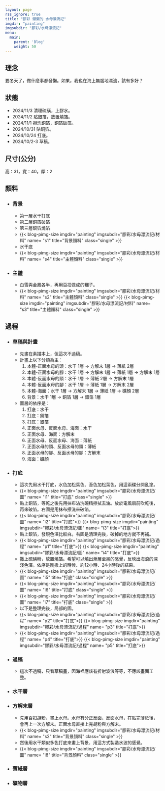 ```yaml
---
layout: page
rss_ignore: true
title: "膠彩 懶懶的 水母漂流記"
imgdir: "painting"
imgsubdir: "膠彩/水母漂流記"
menu:
  main:
    parent: 'Blog'
    weight: 50
---
```

## **理念** ##
要冬天了，做什麼事都發懶。如果，我也在海上無腦地漂流，該有多好？

## **狀態** ##
* 2024/11/3 清理硫磺，上膠水。
* 2024/11/2 貼銀箔，放置燒箔。
* 2024/11/1 擦洗銅箔，銅箔破箔。
* 2024/10/31 貼銅箔。
* 2024/10/24 打底。
* 2024/10/2-3 草稿。

## **尺寸(公分)** ##
高：31，寬：40，厚：2

## **顏料** ##

* ### 背景 ###
  * 第一層水干打底
  * 第二層銅箔破箔
  * 第三層銀箔燒箔
  * {{< blog-pimg-size imgdir="painting" imgsubdir="膠彩/水母漂流記/材料" name= "s1" title="背景顏料" class="single" >}}
  * 水干底
  * {{< blog-pimg-size imgdir="painting" imgsubdir="膠彩/水母漂流記/材料" name= "s4" title="主體顏料" class="single" >}}

* ### 主體 ###
  * 白雪與金鳳各半，再用百扣做成的糰子。
  * {{< blog-pimg-size imgdir="painting" imgsubdir="膠彩/水母漂流記/材料" name= "s2" title="主體顏料" class="single" >}}
    {{< blog-pimg-size imgdir="painting" imgsubdir="膠彩/水母漂流記/材料" name= "s3" title="主體顏料" class="single" >}}

## **過程** ##

* ### 草稿與計畫 ###
  * 先畫在素描本上，但這次不過稿。
  * 計畫上以下分類為主：
      1. 本體-正面水母的頭：水干 1層 -> 方解末 1層 -> 薄紙 2層
      2. 本體-正面水母的腳：水干 1層 -> 方解末 1層 -> 薄紙 1層 -> 方解末 1層
      3. 本體-反面水母的頭：水干 1層 -> 薄紙 2層 -> 方解末 1層
      4. 本體-反面水母的腳：水干 1層 -> 薄紙 1層 -> 方解末 2層
      5. 本體-海面：水干 1層 -> 方解末 1層 -> 薄紙 1層 -> 礦顏 2層
      6. 背景：水干 1層 -> 銅箔 1層 -> 銀箔 1層
  * 圖層的依序是：
      1. 打底：水干
      2. 打底：銅箔
      3. 打底：銀箔
      4. 正面水母、反面水母、海面：水干
      5. 正面水母、海面：方解末
      6. 正面水母、反面水母、海面：薄紙
      7. 正面水母的頭、反面水母的頭：薄紙
      8. 正面水母的腳、反面水母的腳：方解末
      9. 海面：礦顏

* ### 打底 ###
  * 這次先用水干打底，水色加松葉色、苔色加松葉色，用這兩碟分開亂塗。
  * {{< blog-pimg-size imgdir="painting" imgsubdir="膠彩/水母漂流記/圖" name= "i1" title="打底" class="single" >}}
  * 貼上銅箔，等乾之後先用抹布沾洗碗精擦拭去油。放於電風扇前吹乾後，再來破箔。右圖是用抹布擦洗來破箔。
  * {{< blog-pimg-size imgdir="painting" imgsubdir="膠彩/水母漂流記/圖" name= "i2" title="打底">}}
    {{< blog-pimg-size imgdir="painting" imgsubdir="膠彩/水母漂流記/圖" name= "i3" title="打底">}}
  * 貼上銀箔，發現色澤比較白。右圖是清理完後，破掉的地方就不再補。
  * {{< blog-pimg-size imgdir="painting" imgsubdir="膠彩/水母漂流記/過程" name= "p1" title="打底">}}
    {{< blog-pimg-size imgdir="painting" imgsubdir="膠彩/水母漂流記/圖" name= "i4" title="打底">}}
  * 撒上硫磺粉，放置燒箔。希望可以燒出漸層至黑的感覺，反映出海浪的深淺色澤。依序是剛撒上的時候、約12小時、24小時後的結果。
  * {{< blog-pimg-size imgdir="painting" imgsubdir="膠彩/水母漂流記/圖" name= "i5" title="打底" class="single" >}}
  * {{< blog-pimg-size imgdir="painting" imgsubdir="膠彩/水母漂流記/圖" name= "i6" title="打底" class="single" >}}
  * {{< blog-pimg-size imgdir="painting" imgsubdir="膠彩/水母漂流記/圖" name= "i7" title="打底" class="single" >}}
  * 以下是整理完後，局部的圖。
  * {{< blog-pimg-size imgdir="painting" imgsubdir="膠彩/水母漂流記/過程" name= "p2" title="打底">}}
    {{< blog-pimg-size imgdir="painting" imgsubdir="膠彩/水母漂流記/過程" name= "p3" title="打底">}}
  * {{< blog-pimg-size imgdir="painting" imgsubdir="膠彩/水母漂流記/過程" name= "p4" title="打底">}}
    {{< blog-pimg-size imgdir="painting" imgsubdir="膠彩/水母漂流記/過程" name= "p5" title="打底">}}


* ### 過稿 ###
  * 這次不過稿，只看草稿畫，因海裡應該有折射波浪等等，不應該畫面工整。

* ### 水干層 ###
* ### 方解末層 ###
  * 先用百扣胡粉，畫上水母。水母有分正反面，反面水母，在貼完薄紙後，會再上一次方解末。正面水母直接上完胡粉與方解末。
  * {{< blog-pimg-size imgdir="painting" imgsubdir="膠彩/水母漂流記/材料" name= "s2" title="背景顏料" class="single" >}}
  * 然後用水干類似多色打底來畫上背景，用這方式製造水波的感覺。
  * {{< blog-pimg-size imgdir="painting" imgsubdir="膠彩/水母漂流記/圖" name= "i8" title="背景顏料" class="single" >}}

* ### 薄紙層 ###

* ### 礦物層 ###
